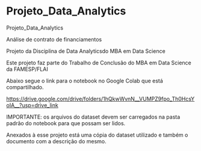 # Projeto_Data_Analytics
Projeto_Data_Analytics

Análise de contrato de financiamentos 

Projeto da Disciplina de Data Analyticsdo MBA em Data Science

Este projeto faz parte do Trabalho de Conclusão do MBA em Data Science da FAMESP/FLAI

Abaixo segue o link para o notebook no Google Colab que está compartilhado.

https://drive.google.com/drive/folders/1hQkwWvnN__VUMPZ9fpo_Th0HcsYoIA__?usp=drive_link

IMPORTANTE: os arquivos do dataset devem ser carregados na pasta padrão do notebook para que possam ser lidos.

Anexados à esse projeto está uma cópia do dataset utilizado e também o documento com a descrição do mesmo.
